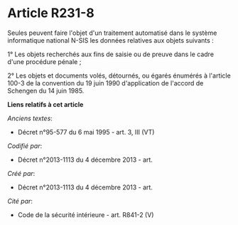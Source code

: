 # Article R231-8

Seules peuvent faire l'objet d'un traitement automatisé dans le système informatique national N-SIS les données relatives aux
objets suivants :

1° Les objets recherchés aux fins de saisie ou de preuve dans le cadre d'une procédure pénale ;

2° Les objets et documents volés, détournés, ou égarés énumérés à l'article 100-3 de la convention du 19 juin 1990
d'application de l'accord de Schengen du 14 juin 1985.

**Liens relatifs à cet article**

_Anciens textes_:

  - Décret n°95-577 du 6 mai 1995 - art. 3, III (VT)

_Codifié par_:

  - Décret n°2013-1113 du 4 décembre 2013 - art.

_Créé par_:

  - Décret n°2013-1113 du 4 décembre 2013 - art.

_Cité par_:

  - Code de la sécurité intérieure - art. R841-2 (V)
